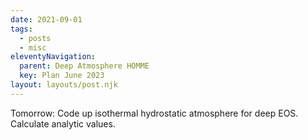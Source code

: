 ```yaml
---
date: 2021-09-01
tags:
  - posts
  - misc
eleventyNavigation:
  parent: Deep Atmosphere HOMME
  key: Plan June 2023
layout: layouts/post.njk
---
```



Tomorrow:
Code up isothermal hydrostatic atmosphere for deep EOS. 
Calculate analytic values.


